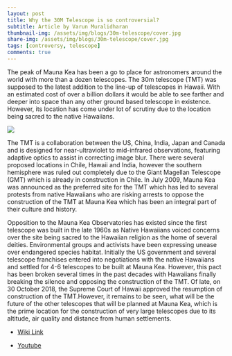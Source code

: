 ```yaml
---
layout: post
title: Why the 30M Telescope is so controversial?
subtitle: Article by Varun Muralidharan
thumbnail-img: /assets/img/blogs/30m-telescope/cover.jpg
share-img: /assets/img/blogs/30m-telescope/cover.jpg
tags: [controversy, telescope]
comments: true
---
```


The peak of Mauna Kea has been a go to place for astronomers around the world with more than a dozen telescopes. The 30m telescope (TMT) was supposed to the latest addition to the line-up of telescopes in Hawaii. With an estimated cost of over a billion dollars it would be able to see farther and deeper into space than any other ground based telescope in existence. However, its location has come under lot of scrutiny due to the location being sacred to the native Hawaiians.

<img loading="lazy" src="{{ site.baseurl }}/assets/img/blogs/30m-telescope/cover.jpg">

The TMT is a collaboration between the US, China, India, Japan and Canada and is designed for near-ultraviolet to mid-infrared observations, featuring adaptive optics to assist in correcting image blur. There were several proposed locations in Chile, Hawaii and India, however the southern hemisphere was ruled out completely due to the Giant Magellan Telescope (GMT) which is already in construction in Chile. In July 2009, Mauna Kea was announced as the preferred site for the TMT which has led to several protests from native Hawaiians who are risking arrests to oppose the construction of the TMT at Mauna Kea which has been an integral part of their culture and history.

Opposition to the Mauna Kea Observatories has existed since the first telescope was built in the late 1960s as Native Hawaiians voiced concerns over the site being sacred to the Hawaiian religion as the home of several deities. Environmental groups and activists have been expressing unease over endangered species habitat. Initially the US government and several telescope franchises entered into negotiations with the native Hawaiians and settled for 4-6 telescopes to be built at Mauna Kea. However, this pact has been broken several times in the past decades with Hawaiians finally breaking the silence and opposing the construction of the TMT. Of late, on 30 October 2018, the Supreme Court of Hawaii approved the resumption of construction of the TMT.However, it remains to be seen, what will be the future of the other telescopes that will be planned at Mauna Kea, which is the prime location for the construction of very large telescopes due to its altitude, air quality and distance from human settlements.

- [Wiki Link](https://en.wikipedia.org/wiki/Thirty_Meter_Telescope)

- [Youtube](https://www.youtube.com/watch?v=-bqWCiUVRxc&t=333s)
